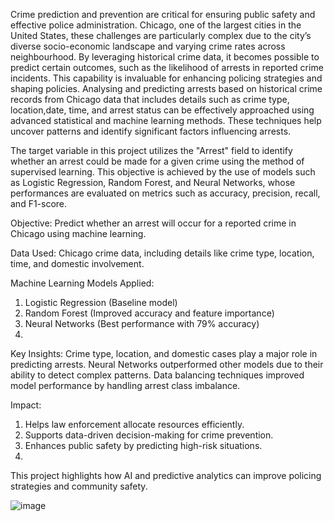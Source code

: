 Crime prediction and prevention are critical for ensuring public safety and effective police administration. Chicago, one of the largest cities in the United States, these challenges are particularly complex due to the city’s diverse socio-economic landscape and varying crime rates across neighbourhood. By leveraging historical crime data, it becomes possible to predict certain outcomes, such as the likelihood of arrests in reported crime incidents. This capability is invaluable for enhancing policing strategies and shaping policies. Analysing and predicting arrests based on historical crime records from Chicago data that includes details such as crime type, location,date, time, and arrest status can be effectively approached using advanced statistical and machine learning methods. These techniques help uncover patterns and identify significant factors influencing arrests.

The target variable in this project utilizes the "Arrest" field to identify whether an arrest could be made for a given crime using the method of supervised learning. This objective is achieved by the use of models such as Logistic Regression, Random Forest, and Neural Networks, whose performances are evaluated on metrics such as accuracy, precision, recall, and F1-score. 

Objective:
Predict whether an arrest will occur for a reported crime in Chicago using machine learning.

Data Used: 
Chicago crime data, including details like crime type, location, time, and domestic involvement.

Machine Learning Models Applied:
1. Logistic Regression (Baseline model)
2. Random Forest (Improved accuracy and feature importance)
3. Neural Networks (Best performance with 79% accuracy)
4. 
Key Insights:
Crime type, location, and domestic cases play a major role in predicting arrests.
Neural Networks outperformed other models due to their ability to detect complex patterns.
Data balancing techniques improved model performance by handling arrest class imbalance.

Impact:
1. Helps law enforcement allocate resources efficiently.
2. Supports data-driven decision-making for crime prevention.
3. Enhances public safety by predicting high-risk situations.
4. 
This project highlights how AI and predictive analytics can improve policing strategies and community safety.

![image](https://github.com/user-attachments/assets/ddc7329b-8d5d-4484-aa3a-c984355f3a1c)
